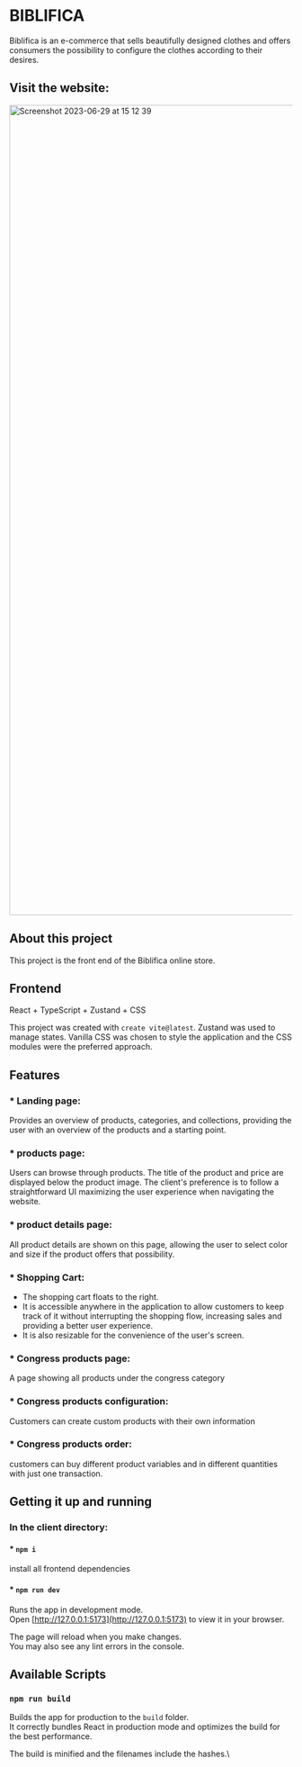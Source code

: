 # BIBLIFICA

Biblifica is an e-commerce that sells beautifully designed clothes and offers consumers the possibility to configure the clothes according to their desires.

## Visit the website:


<img width="1440" alt="Screenshot 2023-06-29 at 15 12 39" src="https://github.com/lvbn/Biblifica/assets/65773848/bcea18b3-7bf9-4476-aec8-1c198e60a8b6">

## About this project

This project is the front end of the Biblifica online store.

## Frontend

React + TypeScript + Zustand + CSS

This project was created with `create vite@latest`. Zustand was used to manage states. Vanilla CSS was chosen to style the application and the CSS modules were the preferred approach.

## Features

### * Landing page:
Provides an overview of products, categories, and collections, providing the user with an overview of the products and a starting point.
### * products page:
Users can browse through products. The title of the product and price are displayed below the product image. The client's preference is to follow a straightforward UI maximizing the user experience when navigating the website.
### * product details page:
All product details are shown on this page, allowing the user to select color and size if the product offers that possibility.
### * Shopping Cart:
- The shopping cart floats to the right.
- It is accessible anywhere in the application to allow customers to keep track of it without interrupting the shopping flow, increasing sales and providing a better user experience.
- It is also resizable for the convenience of the user's screen.
### * Congress products page:
A page showing all products under the congress category
### * Congress products configuration:
Customers can create custom products with their own information
### * Congress products order:
customers can buy different product variables and in different quantities with just one transaction.

## Getting it up and running
### In the client directory:

#### * `npm i`

install all frontend dependencies

#### * `npm run dev`

Runs the app in development mode.\
Open [http://127.0.0.1:5173](http://127.0.0.1:5173) to view it in your browser.

The page will reload when you make changes.\
You may also see any lint errors in the console.

## Available Scripts

### `npm run build`

Builds the app for production to the `build` folder.\
It correctly bundles React in production mode and optimizes the build for the best performance.

The build is minified and the filenames include the hashes.\

